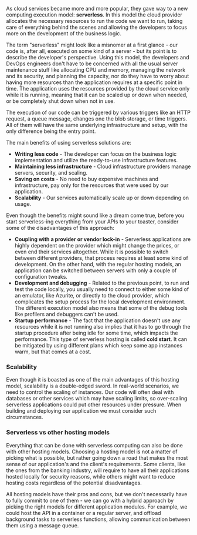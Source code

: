 As cloud services became more and more popular, they gave way to a new computing execution model: **serverless**. In this model the cloud provider allocates the necessary resources to run the code we want to run, taking care of everything behind the scenes and allowing the developers to focus more on the development of the business logic.

The term "serverless" might look like a misnomer at a first glance - our code is, after all, executed on some kind of a server - but its point is to describe the developer's perspective. Using this model, the developers and DevOps engineers don't have to be concerned with all the usual server maintenance stuff like allocating CPU and memory, managing the network and its security, and planning the capacity, nor do they have to worry about having more resources than the application requires at a specific point in time. The application uses the resources provided by the cloud service only while it is running, meaning that it can be scaled up or down when needed, or be completely shut down when not in use.

The execution of our code can be triggered by various triggers like an HTTP request, a queue message, changes one the blob storage, or time triggers. All of them will have the same underlying infrastructure and setup, with the only difference being the entry point. 

The main benefits of using serverless solutions are:

- **Writing less code** - The developer can focus on the business logic implementation and utilize the ready-to-use infrastructure features.
- **Maintaining less infrastructure** - Cloud infrastructure providers manage servers, security, and scaling.
- **Saving on costs** - No need to buy expensive machines and infrastructure, pay only for the resources that were used by our application.
- **Scalability** - Our services automatically scale up or down depending on usage.

Even though the benefits might sound like a dream come true, before you start serverless-ing everything from your APIs to your toaster, consider some of the disadvantages of this approach:

- **Coupling with a provider or vendor lock-in** - Serverless applications are highly dependent on the provider which might change the prices, or even end their services altogether. While it is possible to switch between different providers, that process requires at least some kind of development. On the other hand, with the regular hosting models, an application can be switched between servers with only a couple of configuration tweaks.
- **Development and debugging** - Related to the previous point, to run and test the code locally, you usually need to connect to either some kind of an emulator, like Azurite, or directly to the cloud provider, which complicates the setup process for the local development environment. The different execution model also means that some of the debug tools like profilers and debuggers can't be used.
- **Startup performance** - The fact that the application doesn't use any resources while it is not running also implies that it has to go through the startup procedure after being idle for some time, which impacts the performance. This type of serverless hosting is called **cold start**. It can be mitigated by using different plans which keep some app instances warm, but that comes at a cost.

### Scalability

Even though it is boasted as one of the main advantages of this hosting model, scalability is a double-edged sword.
In real-world scenarios, we need to control the scaling of instances. Our code will often deal with databases or other services which may have scaling limits, so over-scaling serverless applications could put other resources under pressure. When building and deploying our application we must consider such circumstances.

### Serverless vs other hosting models

Everything that can be done with serverless computing can also be done with other hosting models. Choosing a hosting model is not a matter of picking what is possible, but rather going down a road that makes the most sense of our application's and the client's requirements. Some clients, like the ones from the banking industry, will require to have all their applications hosted locally for security reasons, while others might want to reduce hosting costs regardless of the potential disadvantages.

All hosting models have their pros and cons, but we don't necessarily have to fully commit to one of them - we can go with a hybrid approach by picking the right models for different application modules. For example, we could host the API in a container or a regular server, and offload background tasks to serverless functions, allowing communication between them using a message queue.